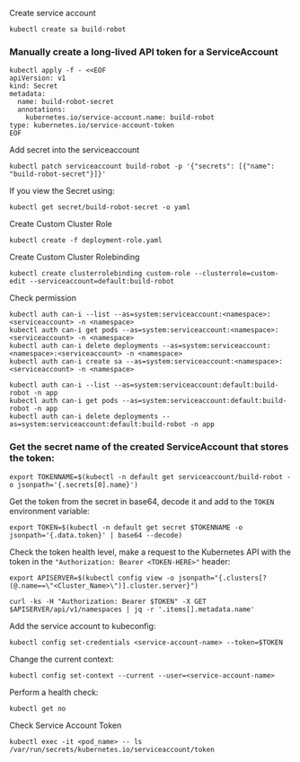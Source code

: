 

Create service account
```
kubectl create sa build-robot
```
### Manually create a long-lived API token for a ServiceAccount
```shell
kubectl apply -f - <<EOF
apiVersion: v1
kind: Secret
metadata:
  name: build-robot-secret
  annotations:
    kubernetes.io/service-account.name: build-robot
type: kubernetes.io/service-account-token
EOF
```
Add secret into the serviceaccount
```
kubectl patch serviceaccount build-robot -p '{"secrets": [{"name": "build-robot-secret"}]}'
```
If you view the Secret using:
```
kubectl get secret/build-robot-secret -o yaml
```
Create Custom Cluster Role
```
kubectl create -f deployment-role.yaml
```
Create Custom Cluster Rolebinding
```
kubectl create clusterrolebinding custom-role --clusterrole=custom-edit --serviceaccount=default:build-robot
```
Check permission
```
kubectl auth can-i --list --as=system:serviceaccount:<namespace>:<serviceaccount> -n <namespace>
kubectl auth can-i get pods --as=system:serviceaccount:<namespace>:<serviceaccount> -n <namespace>
kubectl auth can-i delete deployments --as=system:serviceaccount:<namespace>:<serviceaccount> -n <namespace>  
kubectl auth can-i create sa --as=system:serviceaccount:<namespace>:<serviceaccount> -n <namespace>  

kubectl auth can-i --list --as=system:serviceaccount:default:build-robot -n app
kubectl auth can-i get pods --as=system:serviceaccount:default:build-robot -n app
kubectl auth can-i delete deployments --as=system:serviceaccount:default:build-robot -n app
```

### Get the secret name of the created ServiceAccount that stores the token:
```
export TOKENNAME=$(kubectl -n default get serviceaccount/build-robot -o jsonpath='{.secrets[0].name}')
``` 
Get the token from the secret in base64, decode it and add to the  `TOKEN`  environment variable:
```
export TOKEN=$(kubectl -n default get secret $TOKENNAME -o jsonpath='{.data.token}' | base64 --decode) 
```
Check the token health level, make a request to the Kubernetes API with the token in the  `"Authorization: Bearer <TOKEN-HERE>"`  header:
```
export APISERVER=$(kubectl config view -o jsonpath="{.clusters[?(@.name==\"<Cluster_Name>\")].cluster.server}")
```
```
curl -ks -H "Authorization: Bearer $TOKEN" -X GET $APISERVER/api/v1/namespaces | jq -r '.items[].metadata.name'
```
Add the service account to kubeconfig:
```
kubectl config set-credentials <service-account-name> --token=$TOKEN
```
Change the current context:
```
kubectl config set-context --current --user=<service-account-name>
```
Perform a health check:
```
kubectl get no
```                                                                                                      
Check Service Account Token
```
kubectl exec -it <pod_name> -- ls /var/run/secrets/kubernetes.io/serviceaccount/token
```
